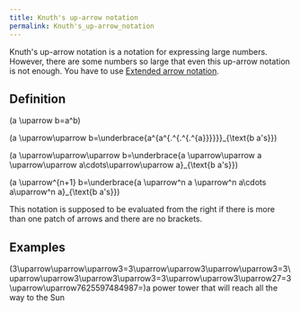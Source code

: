 ```yaml
---
title: Knuth's up-arrow notation
permalink: Knuth's_up-arrow_notation
---
```












Knuth's up-arrow notation is a notation for expressing large numbers.
However, there are some numbers so large that even this up-arrow
notation is not enough. You have to use [Extended arrow
notation](Extended_arrow_notation "Extended arrow notation").

## Definition

\(a \uparrow b=a^b\)

\(a \uparrow\uparrow b=\underbrace{a^{a^{.^{.^{.^{a}}}}}}_{\text{b
a's}}\)

\(a \uparrow\uparrow\uparrow b=\underbrace{a \uparrow\uparrow a
\uparrow\uparrow a\cdots\uparrow\uparrow a}_{\text{b a's}}\)

\(a \uparrow^{n+1} b=\underbrace{a \uparrow^n a \uparrow^n a\cdots
a\uparrow^n a}_{\text{b a's}}\)

This notation is supposed to be evaluated from the right if there is
more than one patch of arrows and there are no brackets.

## Examples

\(3\uparrow\uparrow\uparrow3=3\uparrow\uparrow3\uparrow\uparrow3=3\uparrow\uparrow3\uparrow3\uparrow3=3\uparrow\uparrow3\uparrow27=3\uparrow\uparrow7625597484987=\)a
power tower that will reach all the way to the Sun


